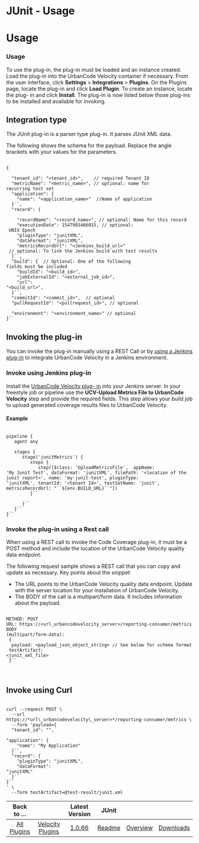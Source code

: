 
JUnit - Usage
=============

# Usage



### Usage






To use the plug-in, the plug-in must be loaded and an instance created. Load the plug-in into the 
UrbanCode Velocity container if necessary. From the user interface, click **Settings** > ****Integrations**** > 
**Plugins**. On the Plugins page, locate the plug-in and click **Load Plugin**. To create an instance, locate the plug-
in and click **Install**. The plug-in is now listed below those plug-ins to be installed and available for invoking.



Integration type
----------------


The JUnit plug-in is a parser type plug-in. It parses JUnit XML data.


The 
following shows the schema for the payload. Replace the angle brackets with your values for the parameters.



```

{

  "tenant_id": "<tenant_id>",    // required Tenant ID
  "metricName": "<metric_name>", // optional: name for 
recurring test set
  "application": {
    "name": "<application_name>"  //Name of application
  }``,
  "record": {

    "recordName": "<record_name>", // optional: Name for this record
    "executionDate": 1547983466015, // optional:
 UNIX Epoch
    "pluginType": "junitXML",
    "dataFormat": "junitXML",
    "metricsRecordUrl": "<Jenkins_build_url>"
 // optional: To link the Jenkins build with test results
  }``,
  "build": {  // Optional: One of the following 
fields must be included 
    "buildId": "<build_id>",
    "jobExternalId": "<external_job_id>",
    "url": 
"<build_url>",
  }``,
  "commitId": "<commit_id>",  // optional
  "pullRequestId": "<pullrequest_id>", // optional

  "environment": "<environment_name>" // optional
}``

```

Invoking the plug-in
--------------------


You can 
invoke the plug-in manually using a REST Call or by [using a Jenkins plug-in](#invokejenkins) to integrate UrbanCode 
Velocity in a Jenkins environment.


### **Invoke using Jenkins plug-in**


Install the [UrbanCode Velocity plug-
in](https://plugins.jenkins.io/urbancode-velocity) into your Jenkins server. In your freestyle job or pipeline use the 
**UCV-Upload Metrics File to UrbanCode Velocity** step and provide the required fields. This step allows your build job 
to upload generated coverage results files to UrbanCode Velocity.


#### Example



```

pipeline {
   agent any

   stages {
      stage('junitMetrics') {
         steps {
            step([$class: 'UploadMetricsFile',  appName: 
'My Junit Test', dataFormat: 'junitXML', filePath: '<location of the junit report>', name: 'my-junit-test', pluginType: 
'junitXML', tenantId: '<tenant Id>', testSetName: 'junit', metricsRecordUrl: "``${env.BUILD_URL}``"])
         }``

      }``
   }``
}``

```

### **Invoke the plug-in using a Rest call**


When using a REST call to invoke the Code 
Coverage plug-in, it must be a POST method and include the location of the UrbanCode Velocity quality data endpoint.



The following request sample shows a REST call that you can copy and update as necessary. Key points about the snippet:



* The URL points to the UrbanCode Velocity quality data endpoint. Update with the server location for your 
installation of UrbanCode Velocity.
* The BODY of the call is a multipart/form data. It includes information about the 
payload.



```

METHOD: POST 
URL: https://<url_urbancodevelocity_server>/reporting-consumer/metrics 
BODY 
(multipart/form-data):
 {
  payload: <payload_json_object_string> // See below for schema format
 testArtifact: 
<junit_xml_file>
 }``

```

 


Invoke using Curl
-----------------



```

curl --request POST \
  --url 
https://*url\_urbancodevelocity\_server>*/reporting-consumer/metrics \
  --form 'payload={
  "tenant_id": "",
  
"application": {
    "name": "My Application"
  }``,
  "record": {
    "pluginType": "junitXML",
    "dataFormat": 
"junitXML"
  }``
}``
' \
  --form testArtifact=@test-result/junit.xml

```

 




|Back to ...||Latest Version|JUnit |||
| :---: | :---: | :---: | :---: | :---: | :---: |
|[All Plugins](../../index.md)|[Velocity Plugins](../README.md)|[1.0.66]()|[Readme](README.md)|[Overview](overview.md)|[Downloads](downloads.md)|
